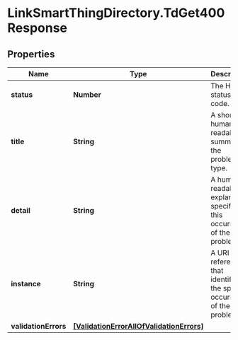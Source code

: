 # LinkSmartThingDirectory.TdGet400Response

## Properties

Name | Type | Description | Notes
------------ | ------------- | ------------- | -------------
**status** | **Number** | The HTTP status code. | [optional] 
**title** | **String** | A short, human-readable summary of the problem type. | [optional] 
**detail** | **String** | A human-readable explanation specific to this occurrence of the problem | [optional] 
**instance** | **String** | A URI reference that identifies the specific occurrence of the problem.\\ | [optional] 
**validationErrors** | [**[ValidationErrorAllOfValidationErrors]**](ValidationErrorAllOfValidationErrors.md) |  | [optional] 


